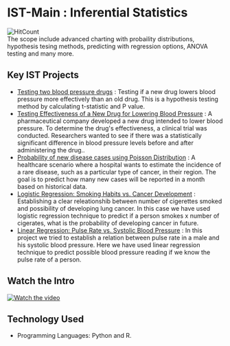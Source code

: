 # IST-Main : Inferential Statistics  
![HitCount](https://hits.dwyl.com/fromsantanu/IST-Main.svg) <br>
The scope include advanced charting with probaility distributions, hypothesis tesing methods, predicting with regression options, ANOVA testing and many more.

## Key IST Projects
- [Testing two blood pressure drugs](https://github.com/fromsantanu/Project1-IST-P-Value-For-Testing-Effectiveness-Of-Blood-Pressure-Drugs)  : Testing if a new drug lowers blood pressure more effectively than an old drug. This is a hypothesis testing method by calculating t-statistic and P value.
- [Testing Effectiveness of a New Drug for Lowering Blood Pressure](https://github.com/fromsantanu/Project2-IST-Using-Z-Value-To-Check-Effectiveness-Of-Blood-Pressure-Drug)  : A pharmaceutical company developed a new drug intended to lower blood pressure. To determine the drug's effectiveness, a clinical trial was conducted. Researchers wanted to see if there was a statistically significant difference in blood pressure levels before and after administering the drug..
- [Probability of new disease cases using Poisson Distribution](https://github.com/fromsantanu/Project3-IST-New-Cases-Estimation-Using-Poisson-Distribution)  : A healthcare scenario where a hospital wants to estimate the incidence of a rare disease, such as a particular type of cancer, in their region. The goal is to predict how many new cases will be reported in a month based on historical data.
- [Logistic Regression: Smoking Habits vs. Cancer Development](https://github.com/fromsantanu/Project4-IST-Logistic-Regression-Smoking-Habit-Vs-Cancer-Development)  : Establishing a clear releationshib between number of cigerettes smoked and possibility of developing lung cancer. In this case we have used logistic regression technique to predict if a person smokes x number of cigerates, what is the probability of developing cancer in future.
- [Linear Regression: Pulse Rate vs. Systolic Blood Pressure](https://github.com/fromsantanu/Project5-IST-Linear-Regression-Pulse-Rate-VS-Blood-Pressure)  : In this project we tried to establish a relation between pulse rate in a male and his systolic blood pressure. Here we have used linear regression technique to predict possible blood pressure reading if we know the pulse rate of a person.




## Watch the Intro 
[![Watch the video](https://img.youtube.com/vi/tbd/hqdefault.jpg)](https://www.youtube.com/watch?v=tbd)

## Technology Used
- Programming Languages: Python and R.
